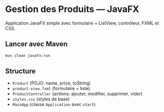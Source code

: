 # Gestion des Produits — JavaFX

Application JavaFX simple avec formulaire + ListView, contrôleur, FXML et CSS.

## Lancer avec Maven
```bash
mvn clean javafx:run
```

## Structure
- `Product` (POJO: name, price, toString)
- `product-view.fxml` (formulaire + liste)
- `ProductController` (actions: ajouter, modifier, supprimer, vider)
- `styles.css` (styles de base)
- `MainApp` (classe `Application` avec `start`)
